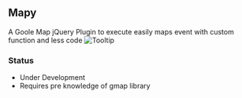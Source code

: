 ## Mapy ##
A Goole Map jQuery Plugin to execute easily maps event with custom function and less code
![Tooltip](https://github.com/faizanayubi/Mapy/blob/master/screen.PNG?raw=true)

### Status ###
- Under Development
- Requires pre knowledge of gmap library
